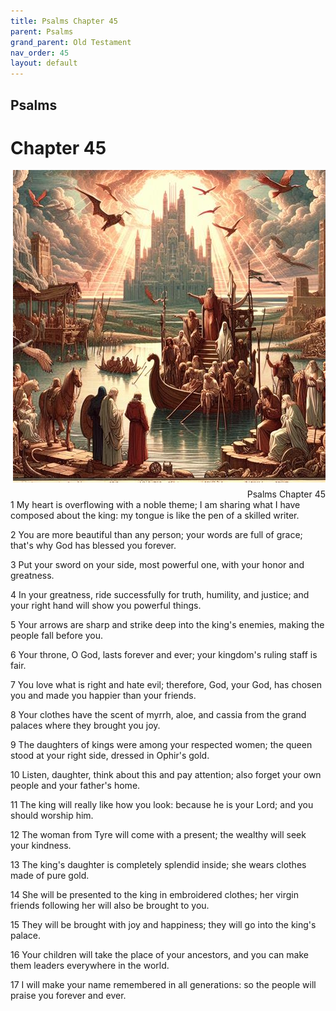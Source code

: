 ```yaml
---
title: Psalms Chapter 45
parent: Psalms
grand_parent: Old Testament
nav_order: 45
layout: default
---
```


## Psalms

# Chapter 45

<div style="clear: both; text-align: right;">
    <img src="/assets/Image/Psalms/500/45.jpg" alt="Psalms Chapter 45" class="chapter-image" style="max-width: 100%; height: auto; float: right; margin: 0 0 10px 10px; padding-left: 10%;">
    <figcaption style="font-size: 14px;">Psalms Chapter 45</figcaption>
</div>
1 My heart is overflowing with a noble theme; I am sharing what I have composed about the king: my tongue is like the pen of a skilled writer.

2 You are more beautiful than any person; your words are full of grace; that's why God has blessed you forever.

3 Put your sword on your side, most powerful one, with your honor and greatness.

4 In your greatness, ride successfully for truth, humility, and justice; and your right hand will show you powerful things.

5 Your arrows are sharp and strike deep into the king's enemies, making the people fall before you.

6 Your throne, O God, lasts forever and ever; your kingdom's ruling staff is fair.

7 You love what is right and hate evil; therefore, God, your God, has chosen you and made you happier than your friends.

8 Your clothes have the scent of myrrh, aloe, and cassia from the grand palaces where they brought you joy.

9 The daughters of kings were among your respected women; the queen stood at your right side, dressed in Ophir's gold.

10 Listen, daughter, think about this and pay attention; also forget your own people and your father's home.

11 The king will really like how you look: because he is your Lord; and you should worship him.

12 The woman from Tyre will come with a present; the wealthy will seek your kindness.

13 The king's daughter is completely splendid inside; she wears clothes made of pure gold.

14 She will be presented to the king in embroidered clothes; her virgin friends following her will also be brought to you.

15 They will be brought with joy and happiness; they will go into the king's palace.

16 Your children will take the place of your ancestors, and you can make them leaders everywhere in the world.

17 I will make your name remembered in all generations: so the people will praise you forever and ever.


